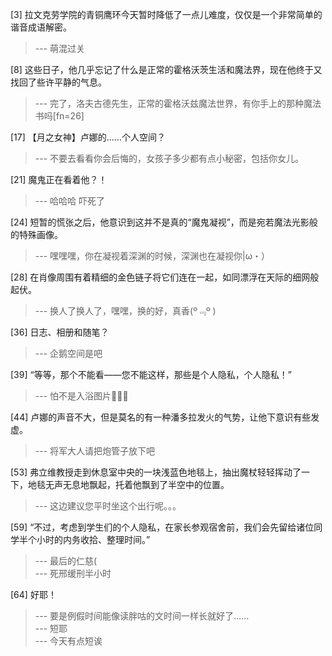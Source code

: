 
[3] 拉文克劳学院的青铜鹰环今天暂时降低了一点儿难度，仅仅是一个非常简单的谐音成语解密。
>--- 萌混过关<br>

[8] 这些日子，他几乎忘记了什么是正常的霍格沃茨生活和魔法界，现在他终于又找回了些许平静的气息。
>--- 完了，洛夫古德先生，正常的霍格沃兹魔法世界，有你手上的那种魔法书吗[fn=26]<br>

[17] 【月之女神】卢娜的……个人空间？
>--- 不要去看看你会后悔的，女孩子多少都有点小秘密，包括你女儿。<br>

[21] 魔鬼正在看着他？！
>--- 哈哈哈 吓死了<br>

[24] 短暂的慌张之后，他意识到这并不是真的“魔鬼凝视”，而是宛若魔法光影般的特殊画像。
>--- 嘿嘿嘿，你在凝视着深渊的时候，深渊也在凝视你|ω・）<br>

[28] 在肖像周围有着精细的金色链子将它们连在一起，如同漂浮在天际的细网般起伏。
>--- 换人了换人了，嘿嘿，换的好，真香(º﹃º )<br>

[36] 日志、相册和随笔？
>--- 企鹅空间是吧<br>

[39] “等等，那个不能看——您不能这样，那些是个人隐私，个人隐私！”
>--- 怕不是入浴图片🥵🥵🥵<br>

[44] 卢娜的声音不大，但是莫名的有一种潘多拉发火的气势，让他下意识有些发虚。
>--- 将军大人请把炮管子放下吧<br>

[53] 弗立维教授走到休息室中央的一块浅蓝色地毯上，抽出魔杖轻轻挥动了一下，地毯无声无息地飘起，托着他飘到了半空中的位置。
>--- 这边建议您平时坐这个出行呢。。。<br>

[59] “不过，考虑到学生们的个人隐私，在家长参观宿舍前，我们会先留给诸位同学半个小时的内务收拾、整理时间。”
>--- 最后的仁慈(<br>
>--- 死邢缓刑半小时<br>

[64] 好耶！
>--- 要是例假时间能像读胖咕的文时间一样长就好了……<br>
>--- 短耶<br>
>--- 今天有点短诶<br>
